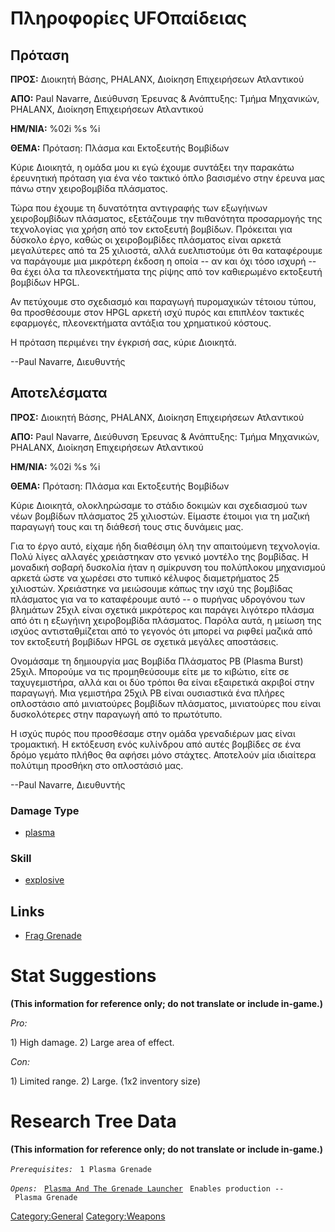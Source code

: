 # Πληροφορίες UFOπαίδειας

## Πρόταση

**ΠΡΟΣ:** Διοικητή Βάσης, PHALANX, Διοίκηση Επιχειρήσεων Ατλαντικού

**ΑΠΟ:** Paul Navarre, Διεύθυνση Έρευνας & Ανάπτυξης: Τμήμα Μηχανικών,
PHALANX, Διοίκηση Επιχειρήσεων Ατλαντικού

**ΗΜ/ΝΙΑ:** %02i %s %i

**ΘΕΜΑ:** Πρόταση: Πλάσμα και Εκτοξευτής Βομβίδων

Κύριε Διοικητά, η ομάδα μου κι εγώ έχουμε συντάξει την παρακάτω
έρευνητική πρόταση για ένα νέο τακτικό όπλο βασισμένο στην έρευνα μας
πάνω στην χειροβομβίδα πλάσματος.

Τώρα που έχουμε τη δυνατότητα αντιγραφής των εξωγήινων χειροβομβίδων
πλάσματος, εξετάζουμε την πιθανότητα προσαρμογής της τεχνολογίας για
χρήση από τον εκτοξευτή βομβίδων. Πρόκειται για δύσκολο έργο, καθώς οι
χειροβομβίδες πλάσματος είναι αρκετά μεγαλύτερες από τα 25 χιλιοστά,
αλλά ευελπιστούμε ότι θα καταφέρουμε να παράγουμε μια μικρότερη έκδοση η
οποία -- αν και όχι τόσο ισχυρή -- θα έχει όλα τα πλεονεκτήματα της
ρίψης από τον καθιερωμένο εκτοξευτή βομβίδων HPGL.

Αν πετύχουμε στο σχεδιασμό και παραγωγή πυρομαχικών τέτοιου τύπου, θα
προσθέσουμε στον HPGL αρκετή ισχύ πυρός και επιπλέον τακτικές εφαρμογές,
πλεονεκτήματα αντάξια του χρηματικού κόστους.

Η πρόταση περιμένει την έγκρισή σας, κύριε Διοικητά.

--Paul Navarre, Διευθυντής

## Αποτελέσματα

**ΠΡΟΣ:** Διοικητή Βάσης, PHALANX, Διοίκηση Επιχειρήσεων Ατλαντικού

**ΑΠΟ:** Paul Navarre, Διεύθυνση Έρευνας & Ανάπτυξης: Τμήμα Μηχανικών,
PHALANX, Διοίκηση Επιχειρήσεων Ατλαντικού

**ΗΜ/ΝΙΑ:** %02i %s %i

**ΘΕΜΑ:** Πρόταση: Πλάσμα και Εκτοξευτής Βομβίδων

Κύριε Διοικητά, ολοκληρώσαμε το στάδιο δοκιμών και σχεδιασμού των νέων
βομβίδων πλάσματος 25 χιλιοστών. Είμαστε έτοιμοι για τη μαζική παραγωγή
τους και τη διάθεσή τους στις δυνάμεις μας.

Για το έργο αυτό, είχαμε ήδη διαθέσιμη όλη την απαιτούμενη τεχνολογία.
Πολύ λίγες αλλαγές χρειάστηκαν στο γενικό μοντέλο της βομβίδας. Η
μοναδική σοβαρή δυσκολία ήταν η σμίκρυνση του πολύπλοκου μηχανισμού
αρκετά ώστε να χωρέσει στο τυπικό κέλυφος διαμετρήματος 25 χιλιοστών.
Χρειάστηκε να μειώσουμε κάπως την ισχύ της βομβίδας πλάσματος για να το
καταφέρουμε αυτό -- ο πυρήνας υδρογόνου των βλημάτων 25χιλ είναι σχετικά
μικρότερος και παράγει λιγότερο πλάσμα από ότι η εξωγήινη χειροβομβίδα
πλάσματος. Παρόλα αυτά, η μείωση της ισχύος αντισταθμίζεται από το
γεγονός ότι μπορεί να ριφθεί μαζικά από τον εκτοξευτή βομβίδων HPGL σε
σχετικά μεγάλες αποστάσεις.

Ονομάσαμε τη δημιουργία μας Βομβίδα Πλάσματος PB (Plasma Burst) 25χιλ.
Μπορούμε να τις προμηθεύσουμε είτε με το κιβώτιο, είτε σε ταχυγεμιστήρα,
αλλά και οι δύο τρόποι θα είναι εξαιρετικά ακριβοί στην παραγωγή. Μια
γεμιστήρα 25χιλ PB είναι ουσιαστικά ένα πλήρες οπλοστάσιο από
μινιατούρες βομβίδων πλάσματος, μινιατούρες που είναι δυσκολότερες στην
παραγωγή από το πρωτότυπο.

Η ισχύς πυρός που προσθέσαμε στην ομάδα γρεναδιέρων μας είναι
τρομακτική. Η εκτόξευση ενός κυλίνδρου από αυτές βομβίδες σε ένα δρόμο
γεμάτο πλήθος θα αφήσει μόνο στάχτες. Αποτελούν μία ιδιαίτερα πολύτιμη
προσθήκη στο οπλοστάσιό μας.

--Paul Navarre, Διευθυντής

### Damage Type

- [plasma](Damage/plasma "wikilink")

### Skill

- [explosive](Skills/explosive "wikilink")

## Links

- [Frag Grenade](Equipment/Misc/Frag_Grenade "wikilink")

# Stat Suggestions

**(This information for reference only; do not translate or include
in-game.)**

*Pro:*

1\) High damage. 2) Large area of effect.

*Con:*

1\) Limited range. 2) Large. (1x2 inventory size)

# Research Tree Data

**(This information for reference only; do not translate or include
in-game.)**

*`Prerequisites:`*
` 1 Plasma Grenade`

*`Opens:`*
` `[`Plasma And The Grenade Launcher`](Equipment/Ammunition/25mm_PB_Grenades "wikilink")
` Enables production -- Plasma Grenade`

[Category:General](Category:General "wikilink")
[Category:Weapons](Category:Weapons "wikilink")